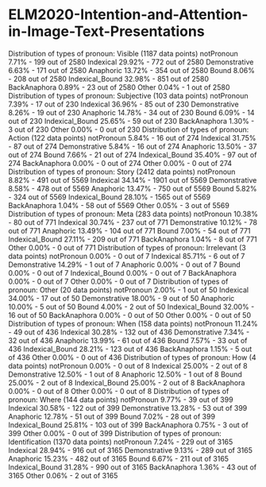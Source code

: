 # ELM2020-Intention-and-Attention-in-Image-Text-Presentations

Distribution of types of pronoun: Visible (1187 data points)
notPronoun               7.71% - 199 out of 2580
Indexical               29.92% - 772 out of 2580
Demonstrative            6.63% - 171 out of 2580
Anaphoric               13.72% - 354 out of 2580
Bound                    8.06% - 208 out of 2580
Indexical_Bound         32.98% - 851 out of 2580
BackAnaphora             0.89% - 23 out of 2580
Other                    0.04% - 1 out of 2580
Distribution of types of pronoun: Subjective (103 data points)
notPronoun               7.39% - 17 out of 230
Indexical               36.96% - 85 out of 230
Demonstrative            8.26% - 19 out of 230
Anaphoric               14.78% - 34 out of 230
Bound                    6.09% - 14 out of 230
Indexical_Bound         25.65% - 59 out of 230
BackAnaphora             1.30% - 3 out of 230
Other                    0.00% - 0 out of 230
Distribution of types of pronoun: Action (122 data points)
notPronoun               5.84% - 16 out of 274
Indexical               31.75% - 87 out of 274
Demonstrative            5.84% - 16 out of 274
Anaphoric               13.50% - 37 out of 274
Bound                    7.66% - 21 out of 274
Indexical_Bound         35.40% - 97 out of 274
BackAnaphora             0.00% - 0 out of 274
Other                    0.00% - 0 out of 274
Distribution of types of pronoun: Story (2412 data points)
notPronoun               8.82% - 491 out of 5569
Indexical               34.14% - 1901 out of 5569
Demonstrative            8.58% - 478 out of 5569
Anaphoric               13.47% - 750 out of 5569
Bound                    5.82% - 324 out of 5569
Indexical_Bound         28.10% - 1565 out of 5569
BackAnaphora             1.04% - 58 out of 5569
Other                    0.05% - 3 out of 5569
Distribution of types of pronoun: Meta (283 data points)
notPronoun              10.38% - 80 out of 771
Indexical               30.74% - 237 out of 771
Demonstrative           10.12% - 78 out of 771
Anaphoric               13.49% - 104 out of 771
Bound                    7.00% - 54 out of 771
Indexical_Bound         27.11% - 209 out of 771
BackAnaphora             1.04% - 8 out of 771
Other                    0.00% - 0 out of 771
Distribution of types of pronoun: Irrelevant (3 data points)
notPronoun               0.00% - 0 out of 7
Indexical               85.71% - 6 out of 7
Demonstrative           14.29% - 1 out of 7
Anaphoric                0.00% - 0 out of 7
Bound                    0.00% - 0 out of 7
Indexical_Bound          0.00% - 0 out of 7
BackAnaphora             0.00% - 0 out of 7
Other                    0.00% - 0 out of 7
Distribution of types of pronoun: Other (20 data points)
notPronoun               2.00% - 1 out of 50
Indexical               34.00% - 17 out of 50
Demonstrative           18.00% - 9 out of 50
Anaphoric               10.00% - 5 out of 50
Bound                    4.00% - 2 out of 50
Indexical_Bound         32.00% - 16 out of 50
BackAnaphora             0.00% - 0 out of 50
Other                    0.00% - 0 out of 50
Distribution of types of pronoun: When (158 data points)
notPronoun              11.24% - 49 out of 436
Indexical               30.28% - 132 out of 436
Demonstrative            7.34% - 32 out of 436
Anaphoric               13.99% - 61 out of 436
Bound                    7.57% - 33 out of 436
Indexical_Bound         28.21% - 123 out of 436
BackAnaphora             1.15% - 5 out of 436
Other                    0.00% - 0 out of 436
Distribution of types of pronoun: How (4 data points)
notPronoun               0.00% - 0 out of 8
Indexical               25.00% - 2 out of 8
Demonstrative           12.50% - 1 out of 8
Anaphoric               12.50% - 1 out of 8
Bound                   25.00% - 2 out of 8
Indexical_Bound         25.00% - 2 out of 8
BackAnaphora             0.00% - 0 out of 8
Other                    0.00% - 0 out of 8
Distribution of types of pronoun: Where (144 data points)
notPronoun               9.77% - 39 out of 399
Indexical               30.58% - 122 out of 399
Demonstrative           13.28% - 53 out of 399
Anaphoric               12.78% - 51 out of 399
Bound                    7.02% - 28 out of 399
Indexical_Bound         25.81% - 103 out of 399
BackAnaphora             0.75% - 3 out of 399
Other                    0.00% - 0 out of 399
Distribution of types of pronoun: Identification (1370 data points)
notPronoun               7.24% - 229 out of 3165
Indexical               28.94% - 916 out of 3165
Demonstrative            9.13% - 289 out of 3165
Anaphoric               15.23% - 482 out of 3165
Bound                    6.67% - 211 out of 3165
Indexical_Bound         31.28% - 990 out of 3165
BackAnaphora             1.36% - 43 out of 3165
Other                    0.06% - 2 out of 3165

